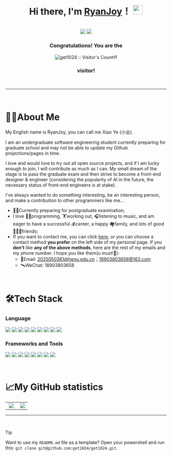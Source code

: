 
<div id="header" align="center">
  <h1>
    Hi there, I'm <a href="https://get1024.github.io/RyanJoy-s_Web/">RyanJoy</a>！
    <img src="https://media.giphy.com/media/hvRJCLFzcasrR4ia7z/giphy.gif" width="30px"/>
  </h1>
</div>
<br/>

<div align="center">
<img src="https://img.shields.io/github/followers/get1024?style=social"/> <img src="https://img.shields.io/github/stars/get1024?style=social"/>
<h3>Congratulations! You are the</h3>
  <img src="https://profile-counter.glitch.me/{get1024}/count.svg" alt="get1024 :: Visitor's Count" style="vertical-align:middle;"/>st
  <h3>visitor!</h3>
  <br/>
</div>

<hr/><br/>

<h1>🙋‍♂️About Me</h1>

<p>
My English name is RyanJoy, you can call me Xiao Ye (小业).

I am an undergraduate software engineering student currently preparing for graduate school and may not be able to update my Github projections/pages in time. 

I love and would love to try out all open source projects, and if I am lucky enough to join, I will contribute as much as I can. My small dream of the stage is to pass the graduate exam and then strive to become a front-end designer & engineer (considering the popularity of AI in the future, the necessary status of front-end engineers is at stake).

I've always wanted to do something interesting, be an interesting person, and make a contribution to other programmers like me...
</p>

- 👨‍🎓Currently preparing for postgraduate examination;
- I love 👨‍💻programming, 🏋️working out, 🎧listening to music, and am eager to have a successful 💰career, a happy 🏘️family, and lots of good 🧑‍🤝‍🧑friends;
- If you want to contact me, you can click [here](https://get1024.github.io/RyanJoy-s_Web/about_me/reach_me.html), or you can choose a contact method **you prefer** on the left side of my personal page. If you **don't** like **any of the above methods**, here are the rest of my emails and my phone number. I hope you like them(u must!🤬):
  - 📧Email: 2025050361@henu.edu.cn；18903803658@163.com
  - 🛰WeChat: 18903803658

<br/>
<h1>🛠️Tech Stack</h1>

### Language

<code><img src="http://img.shields.io/badge/-Java-e8892f?style=flat-square&logo=java&logoColor=white"/></code>
<code><img src="http://img.shields.io/badge/-Sql-00758f?style=flat-square&logo=Mysql&logoColor=white"/></code>
<code><img src="http://img.shields.io/badge/-Javascript-fcd400?style=flat-square&logo=javascript&logoColor=black"/></code>
<code><img src="http://img.shields.io/badge/-Html-e24c27?style=flat-square&logo=html5&logoColor=white"/></code>
<code><img src="http://img.shields.io/badge/-Css-2a65f1?style=flat-square&logo=css3&logoColor=white"/></code>
<code><img src="http://img.shields.io/badge/-Typescript-3178c6?style=flat-square&logo=typescript&logoColor=white"/></code>
<code><img src="http://img.shields.io/badge/-Shell-c9c9c9?style=flat-square&logo=gnu-bash&logoColor=black"/></code>
<code><img src="http://img.shields.io/badge/-Python-346e9e?style=flat-square&logo=python&logoColor=white"/></code>
<code><img src="http://img.shields.io/badge/-Markdown-white?style=flat-square&logo=markdown&logoColor=black"/></code>

### Frameworks and Tools

<code><img src="http://img.shields.io/badge/-Springboot-629e3a?style=flat-square&logo=springboot&logoColor=white"/></code>
<code><img src="http://img.shields.io/badge/-Vue.js-41b883?style=flat-square&logo=vue.js&logoColor=white"/></code>
<code><img src="http://img.shields.io/badge/-Mysql-white?style=flat-square&logo=mysql"/></code>
<code><img src="http://img.shields.io/badge/-Git-white?style=flat-square&logo=git"/></code>
<code><img src="http://img.shields.io/badge/-Maven-white?style=flat-square&logo=apachemaven&logoColor=bc2043"/></code>
<code><img src="http://img.shields.io/badge/-Npm-white?style=flat-square&logo=npm&logoColor=white"/></code>
<code><img src="http://img.shields.io/badge/-IntelliJ%20IDEA-black?style=flat-square&logo=intellijidea&logoColor=white"/></code>
<code><img src="http://img.shields.io/badge/-VS%20Code-black?style=flat-square&logo=visualstudiocode&logoColor=3aa7f2"/></code>


<br/>
<h1>📈My GitHub statistics</h1>

<table>
  <tr>
    <td>
      <center><img src="http://github-profile-summary-cards.vercel.app/api/cards/productive-time?username=get1024&theme=default&utcOffset=8" align="right" /></center>
    </td>
    <td>
      <center><img src="https://github-readme-stats.vercel.app/api?username=get1024&show_icons=true&role=OWNER,ORGANIZATION_MEMBER,COLLABORATOR&locale=cn&theme=radical&hide_border=true&show_owner=true" align="right"/></center>
    </td>
  </tr>
</table>
<hr/><br/>

> [!TIP] 
> Want to use my `README.md` file as a template?
> Open your powershell and run this: `git clone git@github.com:get1024/get1024.git`.